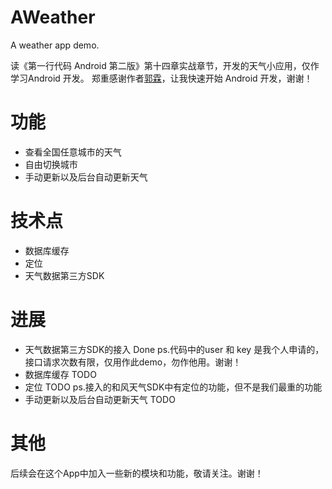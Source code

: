 # AWeather
A weather app demo.

读《第一行代码 Android 第二版》第十四章实战章节，开发的天气小应用，仅作学习Android 开发。
郑重感谢作者[郭霖](https://blog.csdn.net/guolin_blog)，让我快速开始 Android 开发，谢谢！

# 功能
- 查看全国任意城市的天气
- 自由切换城市
- 手动更新以及后台自动更新天气

# 技术点
- 数据库缓存
- 定位
- 天气数据第三方SDK

# 进展
- 天气数据第三方SDK的接入 Done ps.代码中的user 和 key 是我个人申请的，接口请求次数有限，仅用作此demo，勿作他用。谢谢！
- 数据库缓存 TODO
- 定位 TODO ps.接入的和风天气SDK中有定位的功能，但不是我们最重的功能
- 手动更新以及后台自动更新天气 TODO

# 其他
后续会在这个App中加入一些新的模块和功能，敬请关注。谢谢！
